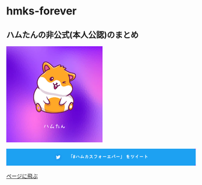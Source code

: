 # hmks-forever
## ハムたんの非公式(本人公認)のまとめ
<img src="img/hamutan.png"><br>

<a href="https://twitter.com/intent/tweet?text=%23%E3%83%8F%E3%83%A0%E3%82%AB%E3%82%B9%E3%83%95%E3%82%A9%E3%83%BC%E3%82%A8%E3%83%90%E3%83%BC%0A%0Ahttps%3A%2F%2Fotoneko1102.github.io%2Fhmks-forever%2F" target="_blank" class="tweet-button">
  <img src="img/readme-twitterbutton.png">
</a>

<a href="https://otoneko1102.github.io/hmks-forever/" target="_blank">ページに飛ぶ</a>
